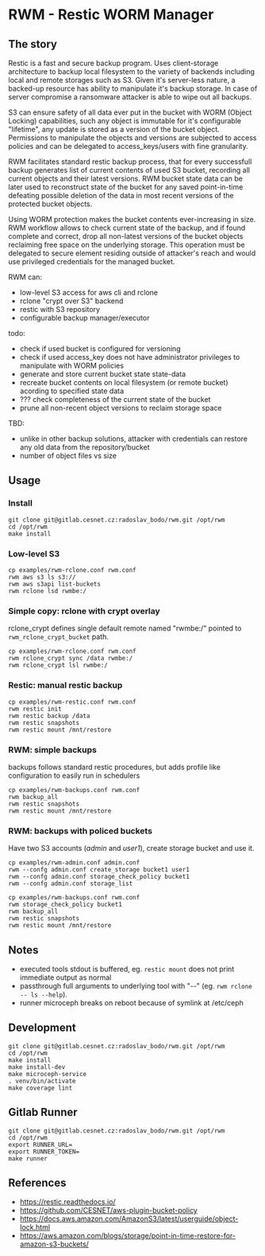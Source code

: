 # RWM - Restic WORM Manager

## The story

Restic is a fast and secure backup program. Uses client-storage architecture to backup
local filesystem to the variety of backends including local and remote storages such
as S3. Given it's server-less nature, a backed-up resource has ability to manipulate it's
backup storage. In case of server compromise a ransomware attacker is able to wipe out
all backups.

S3 can ensure safety of all data ever put in the bucket with WORM (Object Locking)
capabilities, such any object is immutable for it's configurable "lifetime", any update
is stored as a version of the bucket object. Permissions to manipulate the objects and
versions are subjected to access policies and can be delegated to access_keys/users
with fine granularity.

RWM facilitates standard restic backup process, that for every successfull backup generates
list of current contents of used S3 bucket, recording all current objects and their latest
versions. RWM bucket state data can be later used to reconstruct state of the bucket for
any saved point-in-time defeating possible deletion of the data in most recent versions of
the protected bucket objects.

Using WORM protection makes the bucket contents ever-increasing in size. RWM workflow allows to
check current state of the backup, and if found complete and correct, drop all non-latest
versions of the bucket objects reclaiming free space on the underlying storage. This operation
must be delegated to secure element residing outside of attacker's reach and would use privileged
credentials for the managed bucket.

RWM can:

* low-level S3 access for aws cli and rclone
* rclone "crypt over S3" backend
* restic with S3 repository
* configurable backup manager/executor


todo:

* check if used bucket is configured for versioning
* check if used access_key does not have administrator privileges to manipulate
  with WORM policies
* generate and store current bucket state state-data
* recreate bucket contents on local filesystem (or remote bucket) acording to specified
  state data
* ??? check completeness of the current state of the bucket
* prune all non-recent object versions to reclaim storage space


TBD:
* unlike in other backup solutions, attacker with credentials can restore any old data from the repository/bucket
* number of object files vs size


## Usage

### Install
```
git clone git@gitlab.cesnet.cz:radoslav_bodo/rwm.git /opt/rwm
cd /opt/rwm
make install
```


### Low-level S3

```
cp examples/rwm-rclone.conf rwm.conf
rwm aws s3 ls s3://
rwm aws s3api list-buckets
rwm rclone lsd rwmbe:/
```


### Simple copy: rclone with crypt overlay

rclone_crypt defines single default remote named "rwmbe:/" pointed to `rwm_rclone_crypt_bucket` path.

```
cp examples/rwm-rclone.conf rwm.conf
rwm rclone_crypt sync /data rwmbe:/
rwm rclone_crypt lsl rwmbe:/
```


### Restic: manual restic backup

```
cp examples/rwm-restic.conf rwm.conf
rwm restic init
rwm restic backup /data
rwm restic snapshots
rwm restic mount /mnt/restore
```


### RWM: simple backups

backups follows standard restic procedures, but adds profile like configuration to easily run in schedulers

```
cp examples/rwm-backups.conf rwm.conf
rwm backup_all
rwm restic snapshots
rwm restic mount /mnt/restore
```


### RWM: backups with policed buckets

Have two S3 accounts (*admin* and *user1*), create storage bucket and use it.

```
cp examples/rwm-admin.conf admin.conf
rwm --confg admin.conf create_storage bucket1 user1
rwm --confg admin.conf storage_check_policy bucket1
rwm --confg admin.conf storage_list

cp examples/rwm-backups.conf rwm.conf
rwm storage_check_policy bucket1
rwm backup_all
rwm restic snapshots
rwm restic mount /mnt/restore
```


## Notes

* executed tools stdout is buffered, eg. `restic mount` does not print immediate output as normal
* passthrough full arguments to underlying tool with "--" (eg. `rwm rclone -- ls --help`).
* runner microceph breaks on reboot because of symlink at /etc/ceph


## Development
```
git clone git@gitlab.cesnet.cz:radoslav_bodo/rwm.git /opt/rwm
cd /opt/rwm
make install
make install-dev
make microceph-service
. venv/bin/activate
make coverage lint
```


## Gitlab Runner

```
git clone git@gitlab.cesnet.cz:radoslav_bodo/rwm.git /opt/rwm
cd /opt/rwm
export RUNNER_URL=
export RUNNER_TOKEN=
make runner
```


## References

* https://restic.readthedocs.io/
* https://github.com/CESNET/aws-plugin-bucket-policy
* https://docs.aws.amazon.com/AmazonS3/latest/userguide/object-lock.html
* https://aws.amazon.com/blogs/storage/point-in-time-restore-for-amazon-s3-buckets/

